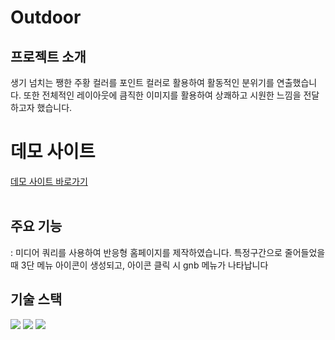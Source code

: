 # Outdoor

## 프로젝트 소개

생기 넘치는 쨍한 주황 컬러를 포인트 컬러로 활용하여 활동적인 분위기를 연출했습니다. 또한 전체적인 레이아웃에 큼직한 이미지를 활용하여 상쾌하고 시원한 느낌을 전달하고자 했습니다.

# 데모 사이트
[데모 사이트 바로가기](https://hwangjinyoung14.github.io/outdoor/)
<br/><br/>

## 주요 기능

 : 미디어 쿼리를 사용하여 반응형 홈페이지를 제작하였습니다. 특정구간으로 줄어들었을 때 3단 메뉴 아이콘이 생성되고, 아이콘 클릭 시 gnb 메뉴가 나타납니다

## 기술 스택
<img src="https://img.shields.io/badge/HTML5-E34F26?style=for-the-badge&logo=HTML5&logoColor=white"> <img src="https://img.shields.io/badge/CSS3-1572B6?style=for-the-badge&logo=CSS3&logoColor=white"> <img src="https://img.shields.io/badge/Javascript-F7DF1E?style=for-the-badge&logo=Javascript&logoColor=white">

